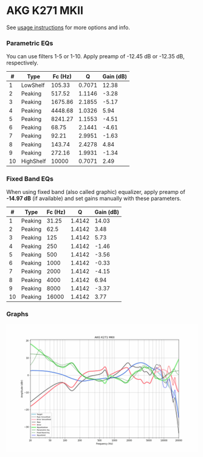 # AKG K271 MKII
See [usage instructions](https://github.com/jaakkopasanen/AutoEq#usage) for more options and info.

### Parametric EQs
You can use filters 1-5 or 1-10. Apply preamp of -12.45 dB or -12.35 dB, respectively.

|   # | Type      |   Fc (Hz) |      Q |   Gain (dB) |
|-----|-----------|-----------|--------|-------------|
|   1 | LowShelf  |    105.33 | 0.7071 |       12.38 |
|   2 | Peaking   |    517.52 | 1.1146 |       -3.28 |
|   3 | Peaking   |   1675.86 | 2.1855 |       -5.17 |
|   4 | Peaking   |   4448.68 | 1.0326 |        5.94 |
|   5 | Peaking   |   8241.27 | 1.1553 |       -4.51 |
|   6 | Peaking   |     68.75 | 2.1441 |       -4.61 |
|   7 | Peaking   |     92.21 | 2.9951 |       -1.63 |
|   8 | Peaking   |    143.74 | 2.4278 |        4.84 |
|   9 | Peaking   |    272.16 | 1.9931 |       -1.34 |
|  10 | HighShelf |  10000    | 0.7071 |        2.49 |

### Fixed Band EQs
When using fixed band (also called graphic) equalizer, apply preamp of **-14.97 dB** (if available) and set gains manually with these parameters.

|   # | Type    |   Fc (Hz) |      Q |   Gain (dB) |
|-----|---------|-----------|--------|-------------|
|   1 | Peaking |     31.25 | 1.4142 |       14.03 |
|   2 | Peaking |     62.5  | 1.4142 |        3.48 |
|   3 | Peaking |    125    | 1.4142 |        5.73 |
|   4 | Peaking |    250    | 1.4142 |       -1.46 |
|   5 | Peaking |    500    | 1.4142 |       -3.56 |
|   6 | Peaking |   1000    | 1.4142 |       -0.33 |
|   7 | Peaking |   2000    | 1.4142 |       -4.15 |
|   8 | Peaking |   4000    | 1.4142 |        6.94 |
|   9 | Peaking |   8000    | 1.4142 |       -3.37 |
|  10 | Peaking |  16000    | 1.4142 |        3.77 |

### Graphs
![](./AKG%20K271%20MKII.png)
